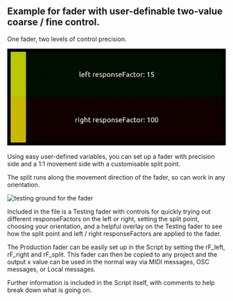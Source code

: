 ## Example for fader with user-definable two-value coarse / fine control.

One fader, two levels of control precision.

![coarse / fine control fader](pics/fader_two_value_responsefactor_preview.gif)

Using easy user-defined variables, you can set up a fader with precision side and a 1:1 movement side with a customisable split point.

The split runs along the movement direction of the fader, so can work in any orientation.

![testing ground for the fader](pics/fader_two_value_responsefactor_testing_ground.gif)

Included in the file is a Testing fader with controls for quickly trying out different responseFactors on the left or right, setting the split point, choosing your orientation, and a helpful overlay on the Testing fader to see how the split point and left / right responseFactors are applied to the fader.

The Production fader can be easily set up in the Script by setting the rF_left, rF_right and rF_split. This fader can then be copied to any project and the output x value can be used in the normal way via MIDI messages, OSC messages, or Local messages.

Further information is included in the Script itself, with comments to help break down what is going on.
